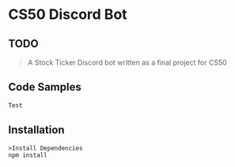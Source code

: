 # CS50 Discord Bot
 
## TODO

> A Stock Ticker Discord bot written as a final project for CS50

## Code Samples
```Javascript
Test
```


## Installation
```
>Install Dependencies
npm install
```
